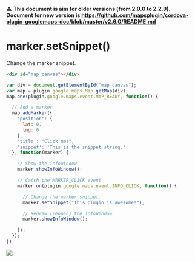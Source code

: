 :warning: **This document is aim for older versions (from 2.0.0 to 2.2.9).
Document for new version is https://github.com/mapsplugin/cordova-plugin-googlemaps-doc/blob/master/v2.6.0/README.md**

# marker.setSnippet()

Change the marker snippet.

```html
<div id="map_canvas"></div>
```

```js
var div = document.getElementById("map_canvas");
var map = plugin.google.maps.Map.getMap(div);
map.one(plugin.google.maps.event.MAP_READY, function() {

  // Add a marker
  map.addMarker({
    'position': {
      lat: 0,
      lng: 0
    },
    'title': "Click me!",
    'snippet': 'This is the snippet string.'
  }, function(marker) {

    // Show the infoWindow
    marker.showInfoWindow();

    // Catch the MARKER_CLICK event
    marker.on(plugin.google.maps.event.INFO_CLICK, function() {

      // Change the marker snippet.
      marker.setSnippet("This plugin is awesome!");

      // Redraw (reopen) the infoWindow.
      marker.showInfoWindow();

    });
  });
});
```

![](image.gif)
